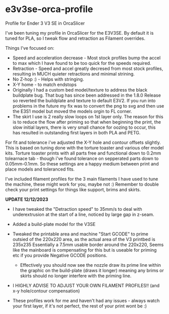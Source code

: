 # e3v3se-orca-profile
Profile for Ender 3 V3 SE in OrcaSlicer

I've been tuning my profile in OrcaSlicer for the E3V3SE. By default it is tuned for PLA, so I tweak flow and retraction as Filament overrides.


Things I've focused on:
  - Speed and acceleration decrease - Most stock profiles bump the accel to max which I have found to be too quick for the speeds required.
  - Retraction - Speed and accel greatly decresed from most stock profiles, resulting in MUCH quieter retractions and minimal strining.
  - No Z-hop :) - Helps with stringing.
  - X-Y home - to match endstops
  - Originally I had a custom bed model/texture to address the black buildplate bug. That bug has since been addressed in the 1.8.0 Release
    so reverted the buildplate and texture to default E3V2. If you run into problems in the future my fix was to convert the png to svg and then
    use the E3S1 model but moved the models orgin to FL corner.
  - The skirt I use is 2 really slow loops on 1st layer only.
    The reason for this is to reduce the flow after priming so that when beginning the print, the slow initial layers, there is very small chance for
    oozing to occur, this has resulted in outstanding first layers in both PLA and PETG.

For fit and tolerance i've adjusted the X-Y hole and contour offsets slightly. This is based on tuning done with the torture toaster and various ofer model kits.
Torture toaster prints with all parts free and functional down to 0.2mm tolearnace tab - though i've found tolerance on sepperated parts down to 0.05mm-0.1mm.
So these settings are a happy medium between print and place models and toleranced fits.

I've included filament profiles for the 3 main filaments I have used to tune the machine, these might work for you, maybe not :)
Remember to double check your print settings for things like support, brims and skirts. 


**UPDATE 12/12/2023**

  - I have tweaked the "Detraction speed" to 35mm/s to deal with underextrusion at the start of a line, noticed by large gap in z-seam.
  - Added a build-plate model for the V3SE
  - Tweaked the printable area and machine "Start GCODE" to prime outsied of the 220x220 area, as the actual area of the V3 printbed is 235x235
    Essentially a 7.5mm usable border around the 220x220, Seems like the mainboard is compensating for this but is useable for priming etc
    if you provide Negative GCODE positions.
    - Effectively you should now see the nozzle draw its prime line within the graphic on the build-plate (draws it longer)
      meaning any brims or skirts should no longer interfere with the priming line.

  - I HIGHLY ADVISE TO ADJUST YOUR OWN FILAMENT PROFILES!! (and x-y hole/contour compensation)
  - These profiles work for me and haven't had any issues - always watch your first layer, if it's not perfect, the rest of your print wont be :)
